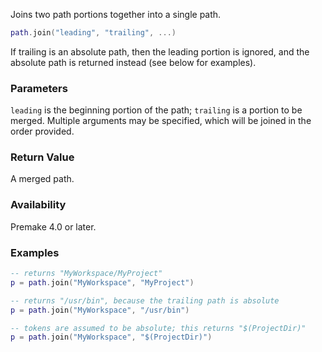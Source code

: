 Joins two path portions together into a single path.

```lua
path.join("leading", "trailing", ...)
```

If trailing is an absolute path, then the leading portion is ignored, and the absolute path is returned instead (see below for examples).


### Parameters ###

`leading` is the beginning portion of the path; `trailing` is a portion to be merged. Multiple arguments may be specified, which will be joined in the order provided.


### Return Value ###

A merged path.


### Availability ###

Premake 4.0 or later.


### Examples ###

```lua
-- returns "MyWorkspace/MyProject"
p = path.join("MyWorkspace", "MyProject")

-- returns "/usr/bin", because the trailing path is absolute
p = path.join("MyWorkspace", "/usr/bin")

-- tokens are assumed to be absolute; this returns "$(ProjectDir)"
p = path.join("MyWorkspace", "$(ProjectDir)")
```
